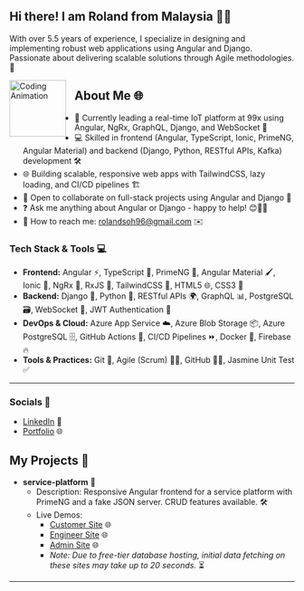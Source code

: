 ## Hi there! I am Roland from Malaysia 👋🌴

With over 5.5 years of experience, I specialize in designing and implementing robust web applications using Angular and Django. Passionate about delivering scalable solutions through Agile methodologies. 🚀

<img src="https://media.giphy.com/media/LmNwrBhejkK9EFP504/giphy.gif" alt="Coding Animation" style="float: left; width: 100px; height: 100px; margin: 0 15px 15px 0;" />

## About Me 🌐

- 🎯 Currently leading a real-time IoT platform at 99x using Angular, NgRx, GraphQL, Django, and WebSocket 🔧
- 💻 Skilled in frontend (Angular, TypeScript, Ionic, PrimeNG, Angular Material) and backend (Django, Python, RESTful APIs, Kafka) development 🛠️
- 🌐 Building scalable, responsive web apps with TailwindCSS, lazy loading, and CI/CD pipelines 🏗️
- 🚀 Open to collaborate on full-stack projects using Angular and Django 🤝
- ❓ Ask me anything about Angular or Django - happy to help! 😊🙋‍♂️
- 📧 How to reach me: rolandsoh96@gmail.com ✉️

### Tech Stack & Tools 💻

- **Frontend:** Angular ⚡, TypeScript 📝, PrimeNG 🎨, Angular Material 🖌️, Ionic 📱, NgRx 🔄, RxJS 📡, TailwindCSS 🎨, HTML5 🌐, CSS3 🎨
- **Backend:** Django 🐍, Python 🐍, RESTful APIs 🌍, GraphQL 📊, PostgreSQL 🗃️, WebSocket 🔗, JWT Authentication 🔐
- **DevOps & Cloud:** Azure App Service ☁️, Azure Blob Storage 📦, Azure PostgreSQL 🗄️, GitHub Actions 🤖, CI/CD Pipelines ⏩, Docker 🐳, Firebase 🔥
- **Tools & Practices:** Git 🌿, Agile (Scrum) 🏃‍♂️, GitHub 👨‍💻, Jasmine Unit Test ✅

---

### Socials 📱

- [LinkedIn](https://www.linkedin.com/in/rolandsoh/) 🔗
- [Portfolio](https://roland-portfolio.web.app/) 🌐

## My Projects 🚧

- **service-platform** 💼
  - Description: Responsive Angular frontend for a service platform with PrimeNG and a fake JSON server. CRUD features available. 🛠️
  - Live Demos:
    - [Customer Site](https://service-customer-demo.web.app/) 🌐
    - [Engineer Site](https://service-engineer-d.web.app/) 🌐
    - [Admin Site](https://service-admin-demo-b7ad5.web.app/) 🌐
    - *Note: Due to free-tier database hosting, initial data fetching on these sites may take up to 20 seconds.* ⏳

---
